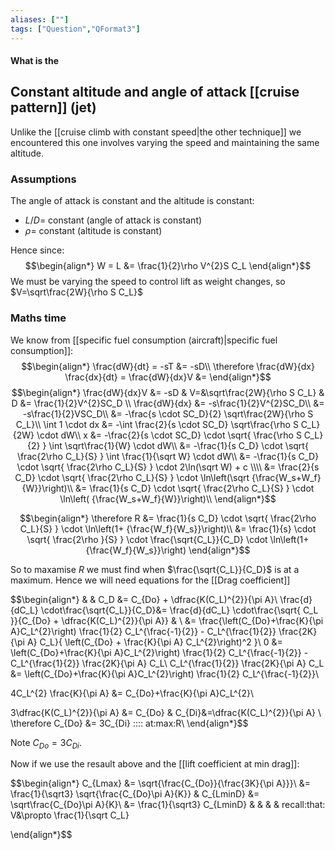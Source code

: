 ```yaml
---
aliases: [""]
tags: ["Question","QFormat3"]
---
```


#### What is the
## Constant altitude and angle of attack [[cruise pattern]] (jet)
Unlike the [[cruise climb with constant speed|the other technique]] we encountered this one involves varying the speed and maintaining the same altitude.

### Assumptions
The angle of attack is constant and the altitude is constant:
- $L/D=$ constant (angle of attack is constant)
- $\rho=$ constant (altitude is constant)

Hence since:
$$\begin{align*}
  W = L &= \frac{1}{2}\rho V^{2}S C_L
\end{align*}$$
We must be varying the speed to control lift as weight changes, so $V=\sqrt\frac{2W}{\rho S C_L}$

### Maths time
We know from [[specific fuel consumption (aircraft)|specific fuel consumption]]:
$$\begin{align*}
   \frac{dW}{dt} = -sT &= -sD\\
\therefore \frac{dW}{dx} \frac{dx}{dt} = \frac{dW}{dx}V &=
\end{align*}$$
$$\begin{align*}
   \frac{dW}{dx}V &= -sD & V=&\sqrt\frac{2W}{\rho S C_L} & D &= \frac{1}{2}V^{2}SC_D \\
\frac{dW}{dx} &= -s\frac{1}{2}V^{2}SC_D\\
&= -s\frac{1}{2}VSC_D\\
&= -\frac{s \cdot SC_D}{2} \sqrt\frac{2W}{\rho S C_L}\\
\int 1 \cdot dx &= -\int \frac{2}{s \cdot SC_D} \sqrt\frac{\rho S C_L}{2W} \cdot dW\\
x &= -\frac{2}{s \cdot SC_D} \cdot \sqrt{ \frac{\rho S C_L}{2} } \int  \sqrt\frac{1}{W} \cdot dW\\
&= -\frac{1}{s C_D} \cdot \sqrt{ \frac{2\rho C_L}{S} } \int  \frac{1}{\sqrt W} \cdot dW\\
&= -\frac{1}{s C_D} \cdot \sqrt{ \frac{2\rho C_L}{S} } \cdot 2\ln(\sqrt W) + c \\\\
&= \frac{2}{s C_D} \cdot \sqrt{ \frac{2\rho C_L}{S} } \cdot \ln\left(\sqrt {\frac{W_s+W_f}{W}}\right)\\
&= \frac{1}{s C_D} \cdot \sqrt{ \frac{2\rho C_L}{S} } \cdot \ln\left( {\frac{W_s+W_f}{W}}\right)\\
\end{align*}$$

$$\begin{align*}
\therefore R &= \frac{1}{s C_D} \cdot \sqrt{ \frac{2\rho C_L}{S} } \cdot \ln\left(1+ {\frac{W_f}{W_s}}\right)\\
&= \frac{1}{s} \cdot \sqrt{ \frac{2\rho }{S} } \cdot \frac{\sqrt{C_L}}{C_D} \cdot \ln\left(1+ {\frac{W_f}{W_s}}\right)
\end{align*}$$

So to maxamise $R$ we must find when $\frac{\sqrt{C_L}}{C_D}$ is at a maximum.
Hence we will need equations for the [[Drag coefficient]] 

$$\begin{align*}
   &   &  C_D &= C_{Do} + \dfrac{K(C_L)^{2}}{\pi A}\\
 \frac{d}{dC_L} \cdot\frac{\sqrt{C_L}}{C_D}&=  \frac{d}{dC_L} \cdot\frac{\sqrt{ C_L }}{C_{Do} + \dfrac{K(C_L)^{2}}{\pi A}} & \\
&= \frac{\left(C_{Do}+\frac{K}{\pi A}C_L^{2}\right) \frac{1}{2} C_L^{\frac{-1}{2}} - C_L^{\frac{1}{2}} \frac{2K}{\pi A} C_L}{ \left(C_{Do} + \frac{K}{\pi A} C_L^{2}\right)^2 }\\
0 &= \left(C_{Do}+\frac{K}{\pi A}C_L^{2}\right) \frac{1}{2} C_L^{\frac{-1}{2}} - C_L^{\frac{1}{2}} \frac{2K}{\pi A} C_L\\
C_L^{\frac{1}{2}} \frac{2K}{\pi A} C_L &= \left(C_{Do}+\frac{K}{\pi A}C_L^{2}\right) \frac{1}{2} C_L^{\frac{-1}{2}}\\

4C_L^{2} \frac{K}{\pi A}  &= C_{Do}+\frac{K}{\pi A}C_L^{2}\\

3\dfrac{K(C_L)^{2}}{\pi A}  &= C_{Do} & C_{Di}&=\dfrac{K(C_L)^{2}}{\pi A} \\
\therefore C_{Do} &= 3C_{Di} \:\:\:\: at\:max\:R\\
\end{align*}$$

Note $C_{Do} = 3C_{Di}$.

Now if we use the resault above and the [[lift coefficient at min drag]]:

$$\begin{align*}
C_{Lmax} &= \sqrt{\frac{C_{Do}}{\frac{3K}{\pi A}}}\\
&= \frac{1}{\sqrt3} \sqrt{\frac{C_{Do}\pi A}{K}} & C_{LminD} &= \sqrt\frac{C_{Do}\pi A}{K}\\
&= \frac{1}{\sqrt3} C_{LminD} & &
& & recall\:that\: V&\propto \frac{1}{\sqrt C_L}

\end{align*}$$


